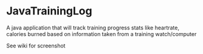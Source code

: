 JavaTrainingLog
===============

A java application that will track training progress stats like heartrate, calories burned based on information taken from a training watch/computer

See wiki for screenshot
